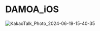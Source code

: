 # DAMOA_iOS

![KakaoTalk_Photo_2024-06-19-15-40-35](https://github.com/JangGa-ne/DAMOA_iOS/assets/147118268/898a98d8-1303-4692-b23c-4cd54f01725b)
